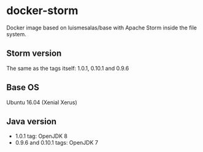 # docker-storm
Docker image based on luismesalas/base with Apache Storm inside the file system.

## Storm version
The same as the tags itself: 1.0.1, 0.10.1 and 0.9.6

## Base OS
Ubuntu 16.04 (Xenial Xerus)

## Java version
- 1.0.1 tag: OpenJDK 8
- 0.9.6 and 0.10.1 tags: OpenJDK 7


